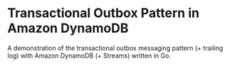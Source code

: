 # Transactional Outbox Pattern in Amazon DynamoDB
A demonstration of the transactional outbox messaging pattern (+ trailing log) with Amazon DynamoDB (+ Streams) written in Go.
